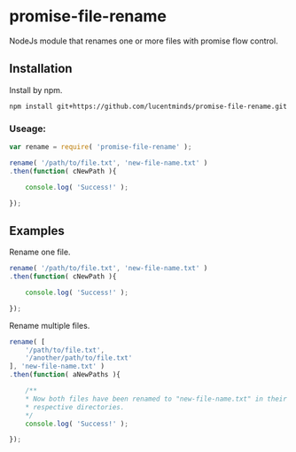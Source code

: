 # promise-file-rename
NodeJs module that renames one or more files with promise flow control.

## Installation

Install by npm.

```shell
npm install git+https://github.com/lucentminds/promise-file-rename.git
```

### Useage:

```js
var rename = require( 'promise-file-rename' );

rename( '/path/to/file.txt', 'new-file-name.txt' )
.then(function( cNewPath ){

    console.log( 'Success!' );

});
```

## Examples

Rename one file.

```js
rename( '/path/to/file.txt', 'new-file-name.txt' )
.then(function( cNewPath ){

    console.log( 'Success!' );

});
```

Rename multiple files.

```js
rename( [
    '/path/to/file.txt',
    '/another/path/to/file.txt'
], 'new-file-name.txt' )
.then(function( aNewPaths ){

    /** 
    * Now both files have been renamed to "new-file-name.txt" in their
    * respective directories.
    */
    console.log( 'Success!' );

});
```